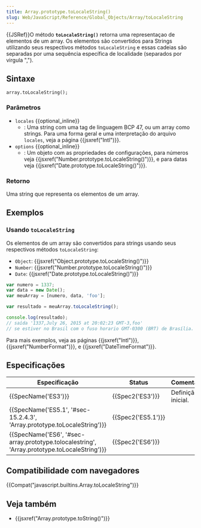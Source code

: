 ```yaml
---
title: Array.prototype.toLocaleString()
slug: Web/JavaScript/Reference/Global_Objects/Array/toLocaleString
---
```


{{JSRef}}O método **`toLocaleString()`** retorna uma representaçao de elementos de um array. Os elementos são convertidos para Strings utilizando seus respectivos métodos `toLocaleString` e essas cadeias são separadas por uma sequência específica de localidade (separados por virgula ",").

## Sintaxe

```
array.toLocaleString();
```

### Parâmetros

- `locales` {{optional_inline}}
  - : Uma string com uma tag de linguagem BCP 47, ou um array como strings. Para uma forma geral e uma interpretação do arquivo `locales`, veja a página {{jsxref("Intl")}}.
- `options` {{optional_inline}}
  - : Um objeto com as propriedades de configurações, para números veja {{jsxref("Number.prototype.toLocaleString()")}}, e para datas veja {{jsxref("Date.prototype.toLocaleString()")}}.

### Retorno

Uma string que representa os elementos de um array.

## Exemplos

### Usando `toLocaleString`

Os elementos de um array são convertidos para strings usando seus respectivos métodos `toLocaleString`:

- `Object`: {{jsxref("Object.prototype.toLocaleString()")}}
- `Number`: {{jsxref("Number.prototype.toLocaleString()")}}
- `Date`: {{jsxref("Date.prototype.toLocaleString()")}}

```js
var numero = 1337;
var data = new Date();
var meuArray = [numero, data, 'foo'];

var resultado = meuArray.toLocaleString();

console.log(resultado);
// saída '1337,July 26, 2015 at 20:02:23 GMT-3,foo'
// se estiver no Brasil com o fuso horario GMT-0300 (BRT) de Brasília.
```

Para mais exemplos, veja as páginas {{jsxref("Intl")}}, {{jsxref("NumberFormat")}}, e {{jsxref("DateTimeFormat")}}.

## Especificações

| Especificação                                                                                                                | Status                   | Comentários        |
| ---------------------------------------------------------------------------------------------------------------------------- | ------------------------ | ------------------ |
| {{SpecName('ES3')}}                                                                                                     | {{Spec2('ES3')}}     | Definição inicial. |
| {{SpecName('ES5.1', '#sec-15.2.4.3', 'Array.prototype.toLocaleString')}}                             | {{Spec2('ES5.1')}} |                    |
| {{SpecName('ES6', '#sec-array.prototype.tolocalestring', 'Array.prototype.toLocaleString')}} | {{Spec2('ES6')}}     |                    |

## Compatibilidade com navegadores

{{Compat("javascript.builtins.Array.toLocaleString")}}

## Veja também

- {{jsxref("Array.prototype.toString()")}}
